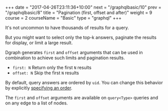 +++
date = "2017-04-26T23:11:36+10:00"
next = "/graphqlbasic/10"
prev = "/graphqlbasic/8"
title = "Pagination (first, offset and after)"
weight = 9
course = 2
courseName = "Basic"
type = "graphql"
+++

It's not uncommon to have thousands of results for a query.

But you might want to select only the top-k answers, paginate the results for
display, or limit a large result.

Dgraph generates `first` and `offset` arguments that can be used in combination
to achieve such limits and pagination results.

- `first: N` Return only the first `N` results
- `offset: N` Skip the first `N` results

By default, query answers are ordered by `uid`. You can change this behavior by
explicitly [specifying an order](/graphql/basic/8).

The `first` and `offset` arguments are available on `query<Type>` queries and on
any edge to a list of nodes.

